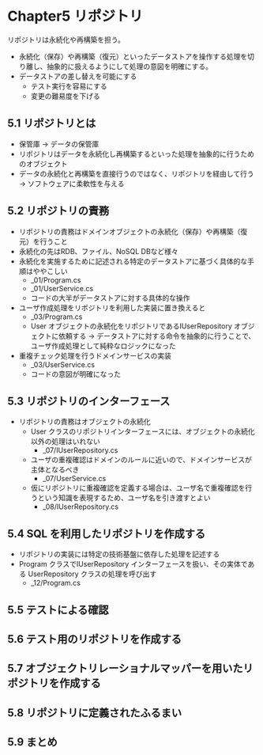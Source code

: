 ﻿# Chapter5 リポジトリ

リポジトリは永続化や再構築を担う。
* 永続化（保存）や再構築（復元）といったデータストアを操作する処理を切り離し、抽象的に扱えるようにして処理の意図を明確にする。
* データストアの差し替えを可能にする
    * テスト実行を容易にする
    * 変更の難易度を下げる　

## 5.1 リポジトリとは

* 保管庫 -> データの保管庫
* リポジトリはデータを永続化し再構築するといった処理を抽象的に行うためのオブジェクト
* データの永続化と再構築を直接行うのではなく、リポジトリを経由して行う -> ソフトウェアに柔軟性を与える

## 5.2 リポジトリの責務

* リポジトリの責務はドメインオブジェクトの永続化（保存）や再構築（復元）を行うこと
* 永続化の先はRDB、ファイル、NoSQL DBなど様々
* 永続化を実施するために記述される特定のデータストアに基づく具体的な手順はややこしい
  * _01/Program.cs
  * _01/UserService.cs
  * コードの大半がデータストアに対する具体的な操作
* ユーザ作成処理をリポジトリを利用した実装に置き換えると
  * _03/Program.cs
  * User オブジェクトの永続化をリポジトリであるIUserRepository オブジェクトに依頼する
    -> データストアに対する命令を抽象的に行うことで、ユーザ作成処理として純粋なロジックになった
* 重複チェック処理を行うドメインサービスの実装
  * _03/UserService.cs
  * コードの意図が明確になった
  
## 5.3 リポジトリのインターフェース

* リポジトリの責務はオブジェクトの永続化
  * User クラスのリポジトリインターフェースには、オブジェクトの永続化以外の処理はいれない
    * _07/IUserRepository.cs
  * ユーザの重複確認はドメインのルールに近いので、ドメインサービスが主体となるべき
    * _07/UserService.cs
  * 仮にリポジトリに重複確認を定義する場合は、ユーザ名で重複確認を行うという知識を表現するため、ユーザ名を引き渡すとよい
    * _08/IUserRepository.cs

## 5.4 SQL を利用したリポジトリを作成する

* リポジトリの実装には特定の技術基盤に依存した処理を記述する
* Program クラスでIUserRepository インターフェースを扱い、その実体である UserRepository クラスの処理を呼び出す
  * _12/Program.cs

## 5.5 テストによる確認

## 5.6 テスト用のリポジトリを作成する

## 5.7 オブジェクトリレーショナルマッパーを用いたリポジトリを作成する

## 5.8 リポジトリに定義されたふるまい

## 5.9 まとめ